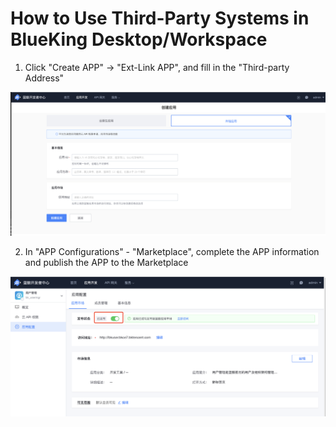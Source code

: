 # How to Use Third-Party Systems in BlueKing Desktop/Workspace

1. Click "Create APP" -> "Ext-Link APP", and fill in the "Third-party Address"

![Create Third-party APP](../../assets/paas3/third_app_create.png)

2. In "APP Configurations" - "Marketplace", complete the APP information and publish the APP to the Marketplace

![Deploy Third-party APP](../../assets/paas3/third_app_deploy.png)